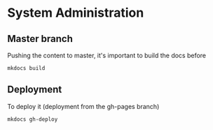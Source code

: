 # System Administration

## Master branch

Pushing the content to master, it's important to build the docs before
```shell
mkdocs build
```


## Deployment

To deploy it (deployment from the gh-pages branch)
```shell
mkdocs gh-deploy
```

